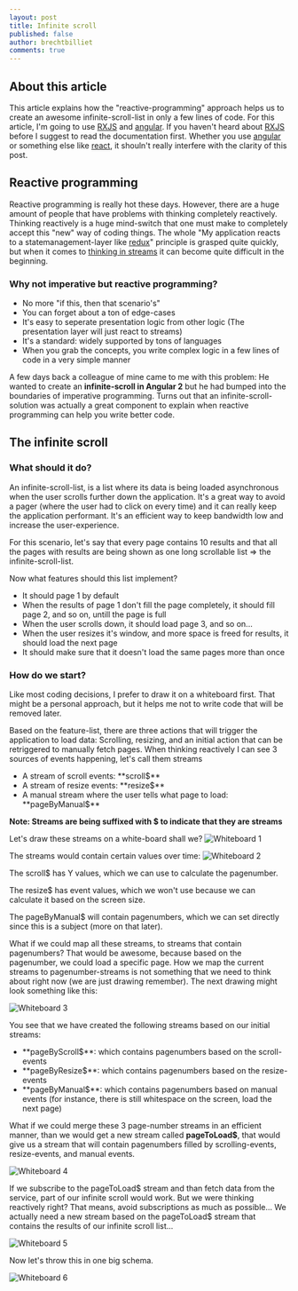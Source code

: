```yaml
---
layout: post
title: Infinite scroll
published: false
author: brechtbilliet
comments: true
---
```


## About this article
This article explains how the "reactive-programming" approach helps us to create an awesome infinite-scroll-list in only a few lines of code. For this article, I'm going to use [RXJS](http://reactivex.io/rxjs/) and [angular](http://angular.io). If you haven't heard about [RXJS](http://reactivex.io/rxjs/) before I suggest to read the documentation first. Whether you use [angular](http://angular.io) or something else like [react](https://facebook.github.io/react/), it shouln't really interfere with the clarity of this post.

## Reactive programming
Reactive programming is really hot these days. However, there are a huge amount of people that have problems with thinking completely reactively. Thinking reactively is a huge mind-switch that one must make to completely accept this "new" way of coding things. The whole "My application reacts to a statemanagement-layer like [redux](http://redux.js.org/)" principle is grasped quite quickly, but when it comes to [thinking in streams](http://freecontent.manning.com/reactive-fundamentals-thinking-in-streams/) it can become quite difficult in the beginning. 

### Why not imperative but reactive programming?
<ul>
<li>No more "if this, then that scenario's"</li>
<li>You can forget about a ton of edge-cases</li>
<li>It's easy to seperate presentation logic from other logic (The presentation layer will just react to streams)</li>
<li>It's a standard: widely supported by tons of languages</li>
<li>When you grab the concepts, you write complex logic in a few lines of code in a very simple manner </li>
</ul>

A few days back a colleague of mine came to me with this problem: He wanted to create an **infinite-scroll in Angular 2** but he had bumped into the  boundaries of imperative programming. Turns out that an infinite-scroll-solution was actually a great component to explain when reactive programming can help you write better code.



## The infinite scroll

### What should it do?
An infinite-scroll-list, is a list where its data is being loaded asynchronous when the user scrolls further down the application. It's a great way to avoid a pager (where the user had to click on every time) and it can really keep the application performant. It's an efficient way to keep bandwidth low and increase the user-experience.

For this scenario, let's say that every page contains 10 results and that all the pages with results are being shown as one long scrollable list => the infinite-scroll-list.

Now what features should this list implement?
<ul>
<li>It should page 1 by default</li>
<li>When the results of page 1 don't fill the page completely, it should fill page 2, and so on, untill the page is full</li>
<li>When the user scrolls down, it should load page 3, and so on...</li>
<li>When the user resizes it's window, and more space is freed for results, it should load the next page</li>
<li>It should  make sure that it doesn't load the same pages more than once</li>
</ul>

### How do we start?
Like most coding decisions, I prefer to draw it on a whiteboard first. That might be a personal approach, but it helps me not to write code that will be removed later. 

Based on the feature-list, there are three actions that will trigger the application to load data: Scrolling, resizing, and an initial action that can be retriggered to manually fetch pages. When thinking reactively I can see 3 sources of events happening, let's call them streams
<ul>
<li>A stream of scroll events: **scroll$**</li>
<li>A stream of resize events: **resize$**</li>
<li>A manual stream where the user tells what page to load: **pageByManual$**</li>
</ul>

**Note: Streams are being suffixed with $ to indicate that they are streams**

Let's draw these streams on a white-board shall we?
![Whiteboard 1](https://raw.githubusercontent.com/brechtbilliet/brechtbilliet.github.io/master/_posts/infinite-scroll/whiteboard1.png)

The streams would contain certain values over time:
![Whiteboard 2](https://raw.githubusercontent.com/brechtbilliet/brechtbilliet.github.io/master/_posts/infinite-scroll/whiteboard2.png)

The scroll$ has Y values, which we can use to calculate the pagenumber. 

The resize$ has event values, which we won't use because we can calculate it based on the screen size.

The pageByManual$ will contain pagenumbers, which we can set directly since this is a subject (more on that later).


What if we could map all these streams, to streams that contain pagenumbers? That would be awesome, because based on the pagenumber, we could load a specific page. How we map the current streams to pagenumber-streams is not something that we need to think about right now (we are just drawing remember).
The next drawing might look something like this:

![Whiteboard 3](https://raw.githubusercontent.com/brechtbilliet/brechtbilliet.github.io/master/_posts/infinite-scroll/whiteboard3.png)

You see that we have created the following streams based on our initial streams:
<ul>
<li>**pageByScroll$**: which contains pagenumbers based on the scroll-events</li>
<li>**pageByResize$**: which contains pagenumbers based on the resize-events</li>
<li>**pageByManual$**: which contains pagenumbers based on manual events (for instance, there is still whitespace on the screen, load the next page)</li>
</ul>

What if we could merge these 3 page-number streams in an efficient manner, than we would get a new stream called **pageToLoad$**, that would give us a stream that will contain pagenumbers filled by scrolling-events, resize-events, and manual events.

![Whiteboard 4](https://raw.githubusercontent.com/brechtbilliet/brechtbilliet.github.io/master/_posts/infinite-scroll/whiteboard4.png)

If we subscribe to the pageToLoad$ stream and than fetch data from the service, part of our infinite scroll would work. But we were thinking reactively right? That means, avoid subscriptions as much as possible... 
We actually need a new stream based on the pageToLoad$ stream that contains the results of our infinite scroll list...

![Whiteboard 5](https://raw.githubusercontent.com/brechtbilliet/brechtbilliet.github.io/master/_posts/infinite-scroll/whiteboard5.png)

Now let's throw this in one big schema.


![Whiteboard 6](https://raw.githubusercontent.com/brechtbilliet/brechtbilliet.github.io/master/_posts/infinite-scroll/whiteboard6.png)